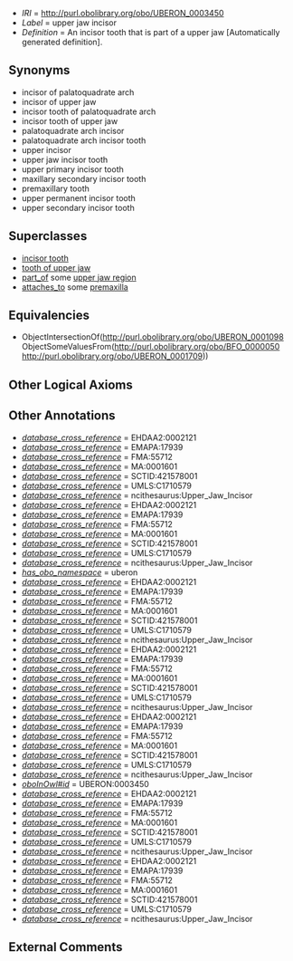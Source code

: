  * *IRI* = http://purl.obolibrary.org/obo/UBERON_0003450
 * *Label* = upper jaw incisor
 * *Definition* = An incisor tooth that is part of a upper jaw [Automatically generated definition].

## Synonyms

 * incisor of palatoquadrate arch
 * incisor of upper jaw
 * incisor tooth of palatoquadrate arch
 * incisor tooth of upper jaw
 * palatoquadrate arch incisor
 * palatoquadrate arch incisor tooth
 * upper incisor
 * upper jaw incisor tooth
 * upper primary incisor tooth
 * maxillary secondary incisor tooth
 * premaxillary tooth
 * upper permanent incisor tooth
 * upper secondary incisor tooth

## Superclasses

 * [incisor tooth](../../UBERON/98/UBERON_0001098.md)
 * [tooth of upper jaw](../../UBERON/67/UBERON_0003267.md)
 * [part_of](../../BFO/50/BFO_0000050.md) some [upper jaw region](../../UBERON/09/UBERON_0001709.md)
 * [attaches_to](../../RO/71/RO_0002371.md) some [premaxilla](../../UBERON/44/UBERON_0002244.md)

## Equivalencies

 * ObjectIntersectionOf(<http://purl.obolibrary.org/obo/UBERON_0001098> ObjectSomeValuesFrom(<http://purl.obolibrary.org/obo/BFO_0000050> <http://purl.obolibrary.org/obo/UBERON_0001709>))

## Other Logical Axioms


## Other Annotations

 * *[database_cross_reference](../../ef/oboInOwl#hasDbXref.md)* = EHDAA2:0002121
 * *[database_cross_reference](../../ef/oboInOwl#hasDbXref.md)* = EMAPA:17939
 * *[database_cross_reference](../../ef/oboInOwl#hasDbXref.md)* = FMA:55712
 * *[database_cross_reference](../../ef/oboInOwl#hasDbXref.md)* = MA:0001601
 * *[database_cross_reference](../../ef/oboInOwl#hasDbXref.md)* = SCTID:421578001
 * *[database_cross_reference](../../ef/oboInOwl#hasDbXref.md)* = UMLS:C1710579
 * *[database_cross_reference](../../ef/oboInOwl#hasDbXref.md)* = ncithesaurus:Upper_Jaw_Incisor
 * *[database_cross_reference](../../ef/oboInOwl#hasDbXref.md)* = EHDAA2:0002121
 * *[database_cross_reference](../../ef/oboInOwl#hasDbXref.md)* = EMAPA:17939
 * *[database_cross_reference](../../ef/oboInOwl#hasDbXref.md)* = FMA:55712
 * *[database_cross_reference](../../ef/oboInOwl#hasDbXref.md)* = MA:0001601
 * *[database_cross_reference](../../ef/oboInOwl#hasDbXref.md)* = SCTID:421578001
 * *[database_cross_reference](../../ef/oboInOwl#hasDbXref.md)* = UMLS:C1710579
 * *[database_cross_reference](../../ef/oboInOwl#hasDbXref.md)* = ncithesaurus:Upper_Jaw_Incisor
 * *[has_obo_namespace](../../ce/oboInOwl#hasOBONamespace.md)* = uberon
 * *[database_cross_reference](../../ef/oboInOwl#hasDbXref.md)* = EHDAA2:0002121
 * *[database_cross_reference](../../ef/oboInOwl#hasDbXref.md)* = EMAPA:17939
 * *[database_cross_reference](../../ef/oboInOwl#hasDbXref.md)* = FMA:55712
 * *[database_cross_reference](../../ef/oboInOwl#hasDbXref.md)* = MA:0001601
 * *[database_cross_reference](../../ef/oboInOwl#hasDbXref.md)* = SCTID:421578001
 * *[database_cross_reference](../../ef/oboInOwl#hasDbXref.md)* = UMLS:C1710579
 * *[database_cross_reference](../../ef/oboInOwl#hasDbXref.md)* = ncithesaurus:Upper_Jaw_Incisor
 * *[database_cross_reference](../../ef/oboInOwl#hasDbXref.md)* = EHDAA2:0002121
 * *[database_cross_reference](../../ef/oboInOwl#hasDbXref.md)* = EMAPA:17939
 * *[database_cross_reference](../../ef/oboInOwl#hasDbXref.md)* = FMA:55712
 * *[database_cross_reference](../../ef/oboInOwl#hasDbXref.md)* = MA:0001601
 * *[database_cross_reference](../../ef/oboInOwl#hasDbXref.md)* = SCTID:421578001
 * *[database_cross_reference](../../ef/oboInOwl#hasDbXref.md)* = UMLS:C1710579
 * *[database_cross_reference](../../ef/oboInOwl#hasDbXref.md)* = ncithesaurus:Upper_Jaw_Incisor
 * *[database_cross_reference](../../ef/oboInOwl#hasDbXref.md)* = EHDAA2:0002121
 * *[database_cross_reference](../../ef/oboInOwl#hasDbXref.md)* = EMAPA:17939
 * *[database_cross_reference](../../ef/oboInOwl#hasDbXref.md)* = FMA:55712
 * *[database_cross_reference](../../ef/oboInOwl#hasDbXref.md)* = MA:0001601
 * *[database_cross_reference](../../ef/oboInOwl#hasDbXref.md)* = SCTID:421578001
 * *[database_cross_reference](../../ef/oboInOwl#hasDbXref.md)* = UMLS:C1710579
 * *[database_cross_reference](../../ef/oboInOwl#hasDbXref.md)* = ncithesaurus:Upper_Jaw_Incisor
 * *[oboInOwl#id](../../id/oboInOwl#id.md)* = UBERON:0003450
 * *[database_cross_reference](../../ef/oboInOwl#hasDbXref.md)* = EHDAA2:0002121
 * *[database_cross_reference](../../ef/oboInOwl#hasDbXref.md)* = EMAPA:17939
 * *[database_cross_reference](../../ef/oboInOwl#hasDbXref.md)* = FMA:55712
 * *[database_cross_reference](../../ef/oboInOwl#hasDbXref.md)* = MA:0001601
 * *[database_cross_reference](../../ef/oboInOwl#hasDbXref.md)* = SCTID:421578001
 * *[database_cross_reference](../../ef/oboInOwl#hasDbXref.md)* = UMLS:C1710579
 * *[database_cross_reference](../../ef/oboInOwl#hasDbXref.md)* = ncithesaurus:Upper_Jaw_Incisor
 * *[database_cross_reference](../../ef/oboInOwl#hasDbXref.md)* = EHDAA2:0002121
 * *[database_cross_reference](../../ef/oboInOwl#hasDbXref.md)* = EMAPA:17939
 * *[database_cross_reference](../../ef/oboInOwl#hasDbXref.md)* = FMA:55712
 * *[database_cross_reference](../../ef/oboInOwl#hasDbXref.md)* = MA:0001601
 * *[database_cross_reference](../../ef/oboInOwl#hasDbXref.md)* = SCTID:421578001
 * *[database_cross_reference](../../ef/oboInOwl#hasDbXref.md)* = UMLS:C1710579
 * *[database_cross_reference](../../ef/oboInOwl#hasDbXref.md)* = ncithesaurus:Upper_Jaw_Incisor

## External Comments

